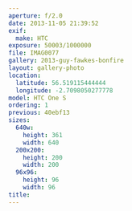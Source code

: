 ```yaml
---
aperture: f/2.0
date: 2013-11-05 21:39:52
exif:
  make: HTC
exposure: 50003/1000000
file: IMAG0077
gallery: 2013-guy-fawkes-bonfire
layout: gallery-photo
location:
  latitude: 56.519115444444
  longitude: -2.7098050277778
model: HTC One S
ordering: 1
previous: 40ebf13
sizes:
  640w:
    height: 361
    width: 640
  200x200:
    height: 200
    width: 200
  96x96:
    height: 96
    width: 96
title: 
---
```

